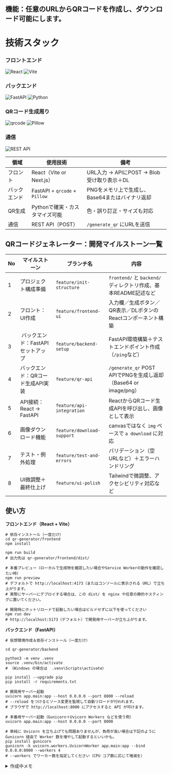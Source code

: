 ## 機能：**任意のURLからQRコードを作成し、ダウンロード可能にします。**


# 技術スタック
### フロントエンド
![React](https://img.shields.io/badge/React-61DAFB?logo=react&logoColor=white)
![Vite](https://img.shields.io/badge/Vite-646CFF?logo=vite&logoColor=white)

### バックエンド 
![FastAPI](https://img.shields.io/badge/FastAPI-009688?logo=fastapi&logoColor=white)
![Python](https://img.shields.io/badge/Python-3776AB?logo=python&logoColor=white)

### QRコード生成周り 
![qrcode](https://img.shields.io/badge/qrcode-000000?logo=python&logoColor=white)
![Pillow](https://img.shields.io/badge/Pillow-990000?logo=python&logoColor=white)

### 通信 
![REST API](https://img.shields.io/badge/REST_API-007ACC?logo=rest&logoColor=white)

| 領域    | 使用技術                          | 備考                               |
| ----- | ----------------------------- | -------------------------------- |
| フロント  | React（Vite or Next.js）        | URL入力 → APIにPOST → Blob受け取り表示＋DL |
| バックエンド | FastAPI + `qrcode` + `Pillow` | PNGをメモリ上で生成し、Base64またはバイナリ返却     |
| QR生成 | Pythonで確実・カスタマイズ可能            | 色・誤り訂正・サイズも対応                    |
| 通信  | REST API（POST）                | `/generate_qr` にURLを送信           |




##  QRコードジェネレーター：開発マイルストーン一覧

| No | マイルストーン                        | ブランチ名                      | 内容                                                                 |
|----|---------------------------------|----------------------------|----------------------------------------------------------------------|
| 1  |  プロジェクト構成準備                  | `feature/init-structure`   | `frontend/` と `backend/` ディレクトリ作成、基本README記述など                     |
| 2  |  フロント：UI作成                   | `feature/frontend-ui`      | 入力欄／生成ボタン／QR表示／DLボタンのReactコンポーネント構築                          |
| 3  | ️ バックエンド：FastAPIセットアップ       | `feature/backend-setup`    | FastAPI環境構築＋テストエンドポイント作成（`/ping`など）                             |
| 4  |  バックエンド：QRコード生成API実装        | `feature/qr-api`           | `/generate_qr` POST APIでPNGを生成し返却（Base64 or image/png）       |
| 5  |  API接続：React → FastAPI       | `feature/api-integration`  | ReactからQRコード生成APIを呼び出し、画像として表示                                   |
| 6  |  画像ダウンロード機能                  | `feature/download-support` | canvasではなく `img` ベースで `a download` に対応                         |
| 7  |  テスト・例外処理                    | `feature/test-and-errors`  | バリデーション（空URLなど）＋エラーハンドリング                                      |
| 8  |  UI微調整＋最終仕上げ                 | `feature/ui-polish`        | Tailwindで微調整、アクセシビリティ対応など                                      |




## 使い方

**フロントエンド（React + Vite）**
```
# 依存インストール（一度だけ）
cd qr-generator/frontend
npm install

npm run build
# 出力先は qr-generator/frontend/dist/ 

# 本番プレビュー（ローカルで生成物を確認したい場合やService Workerの動作を確認したい時）
npm run preview
# デフォルトで http://localhost:4173（またはコンソールに表示される URL）で立ち上がります。
# 実際にサーバーにデプロイする場合は、この dist/ を nginx や任意の静的ホスティングに置いてください。

# 開発時にホットリロードで起動したい場合はビルドせずに以下を使ってください
npm run dev
# http://localhost:5173（デフォルト）で開発用サーバーが立ち上がります。
```
**バックエンド（FastAPI）**
```
# 仮想環境作成＆依存インストール（一度だけ）

cd qr-generator/backend

python3 -m venv .venv
source .venv/bin/activate 
# （Windows の場合は  .venv\Scripts\activate）

pip install --upgrade pip
pip install -r requirements.txt

# 開発用サーバー起動
uvicorn app.main:app --host 0.0.0.0 --port 8000 --reload
# --reload をつけるとソース変更を監視して自動リロードが行われます。
# ブラウザで http://localhost:8000 にアクセスすると API が叩けます。

# 本番用サーバー起動（Gunicorn＋Uvicorn Workers などを使う例）
uvicorn app.main:app --host 0.0.0.0 --port 8000

# 単純に Uvicorn を立ち上げても問題ありませんが、負荷が高い場合は下記のように Gunicorn 経由で Worker 数を増やして起動するといいかも。
pip install gunicorn
gunicorn -k uvicorn.workers.UvicornWorker app.main:app --bind 0.0.0.0:8000 --workers 4
# --workers でワーカー数を指定してください（CPU コア数に応じて増減を）

```



<details>
<summary>作成中メモ</summary>

GitHub と連携しなくても、ローカルで   

git checkout main  

→ git merge --no-commit --no-ff <ブランチ名>   

→ コンフリクトを確認  

→ 問題なければ git commit -m "merge: <ブランチ名> を main ブランチにマージする"   

という流れでマージできる。

--no-commit をつけることでマージ結果をいったんステージング領域に止め、手動で内容を確認してからコミットできる。

--no-ff をつけることで必ずマージコミットを作成し、どのブランチをマージしたかが履歴に残る。

まさに「ぶっつづけ一気に push しなくても大丈夫」というのがローカル Git の強み

---

localでgit管理のもと作成したら  

git remote add origin ~  

git push -u origin main

git push --all -u origin

</details>

